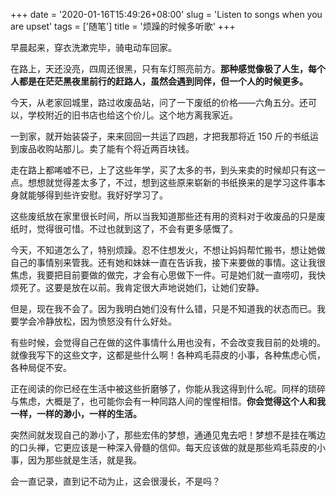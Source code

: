 +++
date = '2020-01-16T15:49:26+08:00'
slug = 'Listen to songs when you are upset'
tags = ['随笔']
title = '烦躁的时候多听歌'
+++

早晨起来，穿衣洗漱完毕，骑电动车回家。

在路上，天还没亮，四周还很黑，只有车灯照亮前方。**那种感觉像极了人生，每个人都是在茫茫黑夜里前行的赶路人，虽然会遇到同伴，但一个人的时候更多。**

今天，从老家回城里，路过收废品站，问了一下废纸的价格——六角五分。还可以，学校附近的旧书店也给这个价儿。这个地方离我家近。

一到家，就开始装袋子，来来回回一共运了四趟，才把我那将近 150 斤的书纸运到废品收购站那儿。卖了能有个将近两百块钱。

走在路上都唏嘘不已，上了这些年学，买了太多的书，到头来卖的时候却只有这一点。想想就觉得差太多了，不过，想到这些原来崭新的书纸换来的是学习这件事本身就能够得到些许安慰。我好好学习了。

这些废纸放在家里很长时间，所以当我知道那些还有用的资料对于收废品的只是废纸时，觉得很可惜。不过也就到这了，不会有更多感慨了。

今天，不知道怎么了，特别烦躁。忍不住想发火，不想让妈妈帮忙搬书，想让她做自己的事情别来管我。还有她和妹妹一直在告诉我，接下来要做的事情。这让我很焦虑，我要把目前要做的做完，才会有心思做下一件。可是她们就一直唠叨，我快烦死了。这要是放在以前。我肯定很大声地说她们，让她们安静。

但是，现在我不会了。因为我明白她们没有什么错，只是不知道我的状态而已。我要学会冷静放松，因为愤怒没有什么好处。

有些时候，会觉得自己在做的这件事情什么用也没有，不会改变我目前的处境的。就像我写下的这些文字，这都是些什么啊！各种鸡毛蒜皮的小事，各种焦虑心慌，各种局促不安。

正在阅读的你已经在生活中被这些折磨够了，你能从我这得到什么呢。同样的琐碎与焦虑，大概是了，也可能你会有一种同路人间的惺惺相惜。**你会觉得这个人和我一样，一样的渺小，一样的生活。**

突然间就发现自己的渺小了，那些宏伟的梦想，通通见鬼去吧！梦想不是挂在嘴边的口头禅，它更应该是一种深入骨髓的信仰。每天应该做的就是那些鸡毛蒜皮的小事，因为那些就是生活，就是我。

会一直记录，直到记不动为止，这会很漫长，不是吗？
